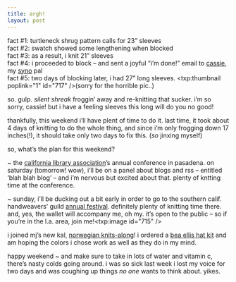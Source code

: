 ```yaml
---
title: argh!
layout: post
---
```


fact #1: turtleneck shrug pattern calls for 23&#8221; sleeves  
fact #2: swatch showed some lengthening when blocked  
fact #3: as a result, i knit 21&#8221; sleeves  
fact #4: i proceeded to block &#8211; and sent a joyful &#8220;i&#8217;m done!&#8221; email to [cassie][1], my [syno][2] pal  
fact #5: two days of blocking later, i had 27&#8221; long sleeves. <span class="pic"><txp:thumbnail poplink="1" id="717" /></span>(sorry for the horrible pic..)

so. gulp. *silent shreak* froggin&#8217; away and re-knitting that sucker. i&#8217;m so sorry, cassie! but i have a feeling sleeves this long will do you no good! 

thankfully, this weekend i&#8217;ll have plent of time to do it. last time, it took about 4 days of knitting to do the whole thing, and since i&#8217;m only frogging down 17 inches(!), it should take only two days to fix this. (*so* jinxing myself) 

so, what&#8217;s the plan for this weekend?

~ the [california library association][3]&#8217;s annual conference in pasadena. on saturday (tomorrow! wow), i&#8217;ll be on a panel about blogs and rss &#8211; entitled &#8216;blah blah blog&#8217; &#8211; and i&#8217;m nervous but excited about that. plenty of kntting time at the conference.

~ sunday, i&#8217;ll be ducking out a bit early in order to go to the southern calif. handweavers&#8217; guild [annual festival][4]. definitely plenty of knitting time there. and, yes, the wallet will accompany me, oh my. it&#8217;s open to the public &#8211; so if you&#8217;re in the l.a. area, join me!<span class="pic"><txp:image id="715" /></span>

i joined mj&#8217;s new kal, [norwegian knits-along][5]! i ordered a [bea ellis hat kit][6] and am hoping the colors i chose work as well as they do in my mind.

happy weekend ~ and make sure to take in lots of water and vitamin c, there&#8217;s nasty colds going around. i was so sick last week i lost my voice for two days and was coughing up things *no one* wants to think about. yikes.

 [1]: http://autumnsweater.typepad.com/
 [2]: http://stitchyaneckout.blogspot.com/
 [3]: http://www.cla-net.org/
 [4]: http://www.schg.org/festival/
 [5]: http://yummyyarn.indus3ous.com/archives/2005_11.html#000314
 [6]: http://www.beaellisknitwear.com/originals.html#hats